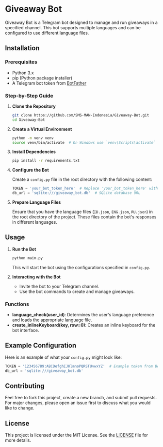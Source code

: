 # Giveaway Bot

Giveaway Bot is a Telegram bot designed to manage and run giveaways in a specified channel. This bot supports multiple languages and can be configured to use different language files.

## Installation

### Prerequisites

- Python 3.x
- pip (Python package installer)
- A Telegram bot token from [BotFather](https://core.telegram.org/bots#botfather)

### Step-by-Step Guide

1. **Clone the Repository**

   ```sh
   git clone https://github.com/SMS-MAN-Indonesia/Giveaway-Bot.git
   cd Giveaway-Bot
   ```

2. **Create a Virtual Environment**

   ```sh
   python -m venv venv
   source venv/bin/activate  # On Windows use `venv\Scripts\activate`
   ```

3. **Install Dependencies**

   ```sh
   pip install -r requirements.txt
   ```

4. **Configure the Bot**

   Create a `config.py` file in the root directory with the following content:

   ```python
   TOKEN = 'your_bot_token_here'  # Replace 'your_bot_token_here' with your actual bot token from BotFather
   db_url = 'sqlite:///giveaway_bot.db'  # SQLite database URL

   ```

5. **Prepare Language Files**

   Ensure that you have the language files (`ID.json`, `ENG.json`, `RU.json`) in the root directory of the project. These files contain the bot's responses in different languages.

## Usage

1. **Run the Bot**

   ```sh
   python main.py
   ```

   This will start the bot using the configurations specified in `config.py`.

2. **Interacting with the Bot**

   - Invite the bot to your Telegram channel.
   - Use the bot commands to create and manage giveaways.

### Functions

- **language_check(user_id)**: Determines the user's language preference and loads the appropriate language file.
- **create_inlineKeyboard(key, row=0)**: Creates an inline keyboard for the bot interface.

## Example Configuration

Here is an example of what your `config.py` might look like:

```python
TOKEN = '123456789:ABCDefghIJKlmnoPQRSTUvwxYZ'  # Example token from BotFather
db_url = 'sqlite:///giveaway_bot.db'
```

## Contributing

Feel free to fork this project, create a new branch, and submit pull requests. For major changes, please open an issue first to discuss what you would like to change.

## License

This project is licensed under the MIT License. See the [LICENSE](LICENSE) file for more details.
